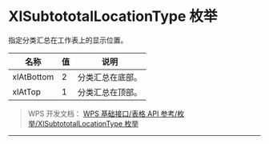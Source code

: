 # XlSubtototalLocationType 枚举

指定分类汇总在工作表上的显示位置。

| 名称       | 值  | 说明             |
|------------|-----|------------------|
| xlAtBottom | 2   | 分类汇总在底部。 |
| xlAtTop    | 1   | 分类汇总在顶部。 |

> WPS 开发文档： [WPS 基础接口/表格 API 参考/枚举/XlSubtototalLocationType 枚举](https://qn.cache.wpscdn.cn/encs/doc/office_v19/topics/WPS%20%E5%9F%BA%E7%A1%80%E6%8E%A5%E5%8F%A3/%E8%A1%A8%E6%A0%BC%20API%20%E5%8F%82%E8%80%83/%E6%9E%9A%E4%B8%BE/XlSubtototalLocationType%20%E6%9E%9A%E4%B8%BE.html)

------------------------------------------------------------------------
